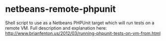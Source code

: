 netbeans-remote-phpunit
=======================

Shell script to use as a Netbeans PHPUnit target which will run tests on a remote VM. Full
description and explanation here: http://www.brianfenton.us/2012/03/running-phpunit-tests-on-vm-from.html